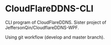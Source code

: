 # CloudFlareDDNS-CLI
CLI program of CloudFlareDDNS. Sister project of JeffersonQin/CloudflareDDNS-WPF. 

Using git workflow (develop and master branch).